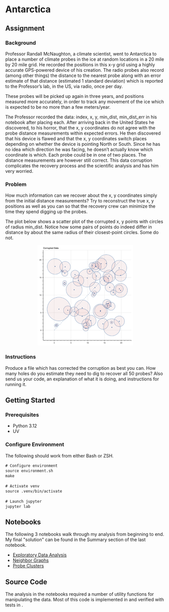 # Antarctica

## Assignment

### Background

Professor Randall McNaughton, a climate scientist, went to Antarctica to place a number of
climate probes in the ice at random locations in a 20 mile by 20 mile grid. He recorded the
positions in this x-y grid using a highly accurate GPS-powered device of his creation. The radio
probes also record (among other things) the distance to the nearest probe along with an error
estimate of that distance (estimated 1 standard deviation) which is reported to the Professor’s
lab, in the US, via radio, once per day.

These probes will be picked up again in three years, and positions measured more accurately,
in order to track any movement of the ice which is expected to be no more than a few
meters/year.

The Professor recorded the data: index, x, y, min_dist, min_dist_err in his notebook after placing
each. After arriving back in the United States he discovered, to his horror, that the x, y
coordinates do not agree with the probe distance measurements within expected errors. He
then discovered that his device is flawed and that the x, y coordinates switch places depending
on whether the device is pointing North or South. Since he has no idea which direction he was
facing, he doesn’t actually know which coordinate is which. Each probe could be in one of two
places. The distance measurements are however still correct. This data corruption complicates
the recovery process and the scientific analysis and has him very worried.

### Problem

How much information can we recover about the x, y coordinates simply from the initial distance
measurements? Try to reconstruct the true x, y positions as well as you can so that the recovery
crew can minimize the time they spend digging up the probes.

The plot below shows a scatter plot of the corrupted x, y points with circles of radius min_dist.
Notice how some pairs of points do indeed differ in distance by about the same radius of their
closest-point circles. Some do not.

<center><img src="docs/probes.png" width="300"></center>

### Instructions

Produce a file which has corrected the corruption as best you can. How many holes do you
estimate they need to dig to recover all 50 probes? Also send us your code, an explanation of
what it is doing, and instructions for running it.

## Getting Started

### Prerequisites

* Python 3.12
* UV

### Configure Environment

The following should work from either Bash or ZSH.

```shell
# Configure environment
source environment.sh
make

# Activate venv
source .venv/bin/activate

# Launch jupyter
jupyter lab
```

## Notebooks

The following 3 notebooks walk through my analysis from beginning to end. My final "solution" can be found in the
Summary section of the last notebook.

* [Exploratory Data Analysis](notebooks/01-eda.ipynb)
* [Neighbor Graphs](notebooks/02-neighbor-graphs.ipynb)
* [Probe Clusters](notebooks/03-probe-clusters.ipynb)

## Source Code

The analysis in the notebooks required a number of utility functions for manipulating the data. Most of this code
is implemented in [](src/antarctica) and verified with tests in [](tests/unit).